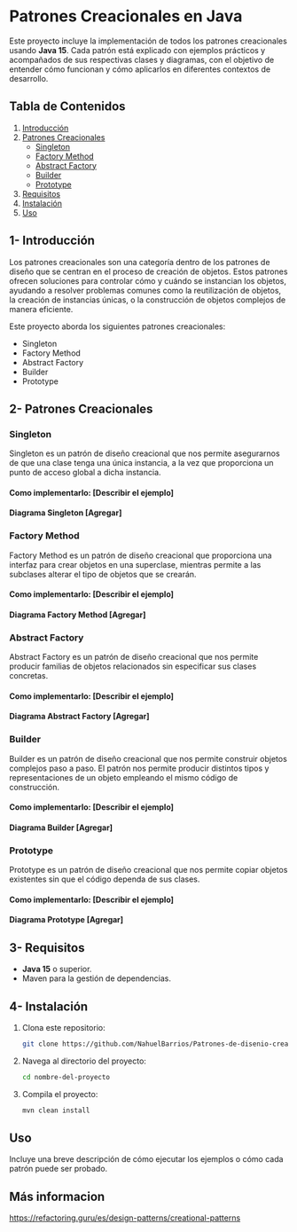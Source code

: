 # Patrones Creacionales en Java

Este proyecto incluye la implementación de todos los patrones creacionales usando **Java 15**. Cada patrón está explicado con ejemplos prácticos y acompañados de sus respectivas clases y diagramas, con el objetivo de entender cómo funcionan y cómo aplicarlos en diferentes contextos de desarrollo.

## Tabla de Contenidos
1. [Introducción](#introducción)
2. [Patrones Creacionales](#patrones-creacionales)
   - [Singleton](#singleton)
   - [Factory Method](#factory-method)
   - [Abstract Factory](#abstract-factory)
   - [Builder](#builder)
   - [Prototype](#prototype)
3. [Requisitos](#requisitos)
4. [Instalación](#instalación)
5. [Uso](#uso)

## 1- Introducción

Los patrones creacionales son una categoría dentro de los patrones de diseño que se centran en el proceso de creación de objetos. Estos patrones ofrecen soluciones para controlar cómo y cuándo se instancian los objetos, ayudando a resolver problemas comunes como la reutilización de objetos, la creación de instancias únicas, o la construcción de objetos complejos de manera eficiente.

Este proyecto aborda los siguientes patrones creacionales:

- Singleton
- Factory Method
- Abstract Factory
- Builder
- Prototype

## 2- Patrones Creacionales

### Singleton
Singleton es un patrón de diseño creacional que nos permite asegurarnos de que una clase tenga una única instancia, a la vez que proporciona un punto de acceso global a dicha instancia.
#### Como implementarlo: [Describir el ejemplo]
#### Diagrama Singleton [Agregar]

### Factory Method
Factory Method es un patrón de diseño creacional que proporciona una interfaz para crear objetos en una superclase, mientras permite a las subclases alterar el tipo de objetos que se crearán.

#### Como implementarlo: [Describir el ejemplo]
#### Diagrama Factory Method [Agregar]

### Abstract Factory
Abstract Factory es un patrón de diseño creacional que nos permite producir familias de objetos relacionados sin especificar sus clases concretas.

#### Como implementarlo: [Describir el ejemplo]
#### Diagrama Abstract Factory [Agregar]

### Builder
Builder es un patrón de diseño creacional que nos permite construir objetos complejos paso a paso. El patrón nos permite producir distintos tipos y representaciones de un objeto empleando el mismo código de construcción.

#### Como implementarlo: [Describir el ejemplo]
#### Diagrama Builder [Agregar]

### Prototype
Prototype es un patrón de diseño creacional que nos permite copiar objetos existentes sin que el código dependa de sus clases.

#### Como implementarlo: [Describir el ejemplo]
#### Diagrama Prototype [Agregar]

## 3- Requisitos

- **Java 15** o superior.
- Maven para la gestión de dependencias.

## 4- Instalación

1. Clona este repositorio:
    ```bash
    git clone https://github.com/NahuelBarrios/Patrones-de-disenio-creacionales.git
    ```
2. Navega al directorio del proyecto:
    ```bash
    cd nombre-del-proyecto
    ```
3. Compila el proyecto:
    ```bash
    mvn clean install
    ```

## Uso

Incluye una breve descripción de cómo ejecutar los ejemplos o cómo cada patrón puede ser probado.

## Más informacion

https://refactoring.guru/es/design-patterns/creational-patterns
